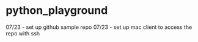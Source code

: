 # python_playground

07/23 - set up github sample repo
07/23 - set up mac client to access the repo with ssh
